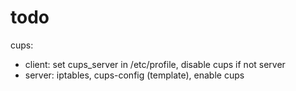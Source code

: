 # todo

cups:
 * client: set cups_server in /etc/profile, disable cups if not server
 * server: iptables, cups-config (template), enable cups

